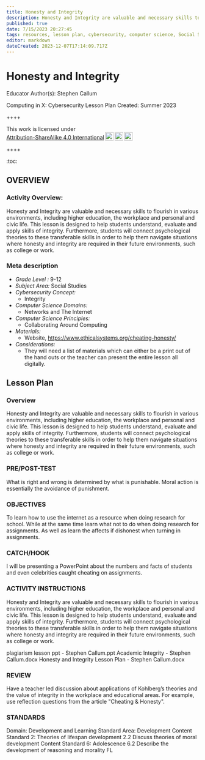 ```yaml
---
title: Honesty and Integrity
description: Honesty and Integrity are valuable and necessary skills to flourish in various environments, including higher education, the workplace and personal and civic life.  This lesson is designed to help students understand, evaluate and apply skills of integrity.  Furthermore, students will connect psychological theories to these transferable skills in order to help them navigate situations where honesty and integrity are required in their future environments, such as college or work.
published: true
date: 7/15/2023 20:27:45
tags: resources, lesson plan, cybersecurity, computer science, Social Studies 
editor: markdown
dateCreated: 2023-12-07T17:14:09.717Z
---
```

# Honesty and Integrity


Educator Author(s): Stephen Callum


Computing in X: Cybersecurity Lesson Plan 
Created: Summer 2023


++++
<p xmlns:cc="http://creativecommons.org/ns#" >This work is licensed under <a href="http://creativecommons.org/licenses/by-sa/4.0/?ref=chooser-v1" target="_blank" rel="license noopener noreferrer" style="display:inline-block;">Attribution-ShareAlike 4.0 International<img style="height:22px!important;margin-left:3px;vertical-align:text-bottom;" src="https://mirrors.creativecommons.org/presskit/icons/cc.svg?ref=chooser-v1"><img style="height:22px!important;margin-left:3px;vertical-align:text-bottom;" src="https://mirrors.creativecommons.org/presskit/icons/by.svg?ref=chooser-v1"><img style="height:22px!important;margin-left:3px;vertical-align:text-bottom;" src="https://mirrors.creativecommons.org/presskit/icons/sa.svg?ref=chooser-v1"></a></p>
++++


:toc:



## OVERVIEW


### Activity Overview:  
Honesty and Integrity are valuable and necessary skills to flourish in various environments, including higher education, the workplace and personal and civic life.  This lesson is designed to help students understand, evaluate and apply skills of integrity.  Furthermore, students will connect psychological theories to these transferable skills in order to help them navigate situations where honesty and integrity are required in their future environments, such as college or work.


### Meta description
+ *Grade Level :* 9-12 
+ *Subject Area:* Social Studies 
+ *Cybersecurity Concept:* 
   + Integrity
+ *Computer Science Domains:*
   + Networks and The Internet
+ *Computer Science Principles:*
   + Collaborating Around Computing
+ *Materials:* 
   + Website, https://www.ethicalsystems.org/cheating-honesty/
+ *Considerations:*
   + They will need a list of materials which can either be a print out of the hand outs or the teacher can present the entire lesson all digitally.


## Lesson Plan
### Overview
Honesty and Integrity are valuable and necessary skills to flourish in various environments, including higher education, the workplace and personal and civic life.  This lesson is designed to help students understand, evaluate and apply skills of integrity.  Furthermore, students will connect psychological theories to these transferable skills in order to help them navigate situations where honesty and integrity are required in their future environments, such as college or work.


### PRE/POST-TEST
What is right and wrong is determined by what is punishable. Moral action is essentially the avoidance of punishment.


### OBJECTIVES
To learn how to use the internet as a resource when doing research for school. While at the same time learn what not to do when doing research for assignments. As well as learn the affects if dishonest when turning in assignments.


### CATCH/HOOK
I will be presenting a PowerPoint about the numbers and facts of students and even celebrities caught cheating on assignments.


### ACTIVITY INSTRUCTIONS
Honesty and Integrity are valuable and necessary skills to flourish in various environments, including higher education, the workplace and personal and civic life.  This lesson is designed to help students understand, evaluate and apply skills of integrity.  Furthermore, students will connect psychological theories to these transferable skills in order to help them navigate situations where honesty and integrity are required in their future environments, such as college or work.


plagiarism lesson ppt - Stephen Callum.ppt
Academic Integrity - Stephen Callum.docx
Honesty and Integrity Lesson Plan - Stephen Callum.docx


### REVIEW
Have a teacher led discussion about applications of Kohlberg’s theories and the value of integrity in the workplace and educational areas. For example, use reflection questions from the article "Cheating & Honesty".


### STANDARDS        
Domain: Development and Learning Standard Area: Development Content Standard 2: Theories of lifespan development 2.2 Discuss theories of moral development Content Standard 6: Adolescence 6.2 Describe the development of reasoning and morality
FL